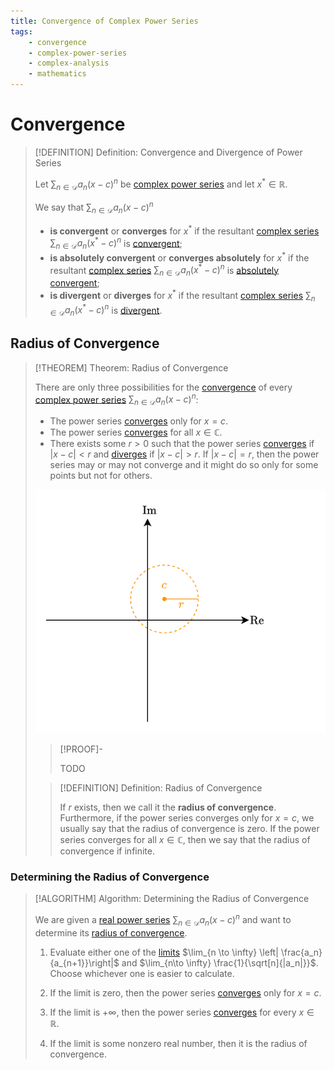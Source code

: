```yaml
---
title: Convergence of Complex Power Series
tags:
    - convergence
    - complex-power-series
    - complex-analysis
    - mathematics
---
```


# Convergence

>[!DEFINITION] Definition: Convergence and Divergence of Power Series
>
>Let $\displaystyle \sum_{n \in \mathcal{D}} a_n (x-c)^n$ be [complex power series](Complex%20Power%20Series.md) and let $x^{\ast} \in \mathbb{R}$.
>
>We say that $\displaystyle \sum_{n \in \mathcal{D}} a_n (x-c)^n$
>- **is convergent** or **converges** for $x^{\ast}$ if the resultant [complex series](../Complex%20Series/Complex%20Series.md) $\sum_{n \in \mathcal{D}} a_n (x^{\ast} - c)^n$ is [convergent](../Complex%20Series/Convergence.md);
>- **is absolutely convergent** or **converges absolutely** for $x^{\ast}$ if the resultant [complex series](../Complex%20Series/Complex%20Series.md) $\sum_{n \in \mathcal{D}} a_n (x^{\ast} - c)^n$ is [absolutely convergent](../Complex%20Series/Convergence.md#absolute%20convergence);
>- **is divergent** or **diverges** for $x^{\ast}$ if the resultant [complex series](../Complex%20Series/Complex%20Series.md) $\sum_{n \in \mathcal{D}} a_n (x^{\ast} - c)^n$ is [divergent](../Complex%20Series/Convergence.md).
>

## Radius of Convergence

>[!THEOREM] Theorem: Radius of Convergence
>
>There are only three possibilities for the [convergence](Convergence.md) of every [complex power series](Complex%20Power%20Series.md) $\displaystyle \sum_{n \in \mathcal{D}} a_n (x - c)^n$:
>- The power series [converges](Convergence.md) only for $x = c$.
>- The power series [converges](Convergence.md) for all $x \in \mathbb{C}$.
>- There exists some $r \gt 0$ such that the power series [converges](Convergence.md) if $|x - c| \lt r$ and [diverges](Convergence.md) if $|x - c| \gt r$. If $|x - c| = r$, then the power series may or may not converge and it might do so only for some points but not for others.
>
>![](res/Radius%20of%20Convergence.drawio.svg) 
>
>>[!PROOF]-
>>
>>TODO
>
>>[!DEFINITION] Definition: Radius of Convergence
>>
>>If $r$ exists, then we call it the **radius of convergence**. Furthermore, if the power series converges only for $x = c$, we usually say that the radius of convergence is zero. If the power series converges for all $x \in \mathbb{C}$, then we say that the radius of convergence if infinite.
>>
>

### Determining the Radius of Convergence

>[!ALGORITHM] Algorithm: Determining the Radius of Convergence
>
>We are given a [real power series](Complex%20Power%20Series.md) $\displaystyle \sum_{n \in \mathcal{D}} a_n (x-c)^n$ and want to determine its [radius of convergence](Convergence.md).
>
>1. Evaluate either one of the [limits](../../Real%20Analysis/Real%20Sequences/Convergence.md) $\lim_{n \to \infty} \left| \frac{a_n}{a_{n+1}}\right|$ and $\lim_{n\to \infty} \frac{1}{\sqrt[n]{|a_n|}}$. Choose whichever one is easier to calculate.
>
>2. If the limit is zero, then the power series [converges](Convergence.md) only for $x = c$.
> 
>3. If the limit is $+\infty$, then the power series [converges](Convergence.md) for every $x \in \mathbb{R}$.
>
>4. If the limit is some nonzero real number, then it is the radius of convergence.
>